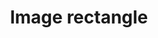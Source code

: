 ---
title: Image rectangle
tags: ["image", "rectangle", "rectangular", "shape", "picture", "photo", "frame"]
icon: image-rectangle
svg: '<svg xmlns="http://www.w3.org/2000/svg" width="24" height="24" fill="none" viewBox="0 0 24 24" stroke-width="1.5" stroke-linecap="round" stroke-linejoin="round" stroke="currentColor"><path d="M6 9a2 2 0 1 0 4 0 2 2 0 0 0-4 0Zm15.927-.01c-6.61-.908-12.31 4-11.927 10.51"/><path d="M2 13.066c2.78-.385 6.851 1.293 8.2 3.434"/><path d="M2 12c0-3.771 0-5.657 1.464-6.828C4.93 4 7.286 4 12 4c4.714 0 7.071 0 8.535 1.172C22 6.343 22 8.229 22 12c0 3.771 0 5.657-1.465 6.828C19.072 20 16.714 20 12 20s-7.071 0-8.536-1.172C2 17.657 2 15.771 2 12Z"/></svg>'
---